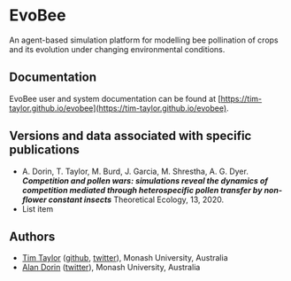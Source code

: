 # EvoBee

An agent-based simulation platform for modelling bee pollination of crops and its evolution under changing environmental conditions.

## Documentation

EvoBee user and system documentation can be found at [https://tim-taylor.github.io/evobee](https://tim-taylor.github.io/evobee).

## Versions and data associated with specific publications

 - A. Dorin, T. Taylor, M. Burd, J. Garcia, M. Shrestha, A. G. Dyer. ***Competition and pollen wars: simulations reveal the dynamics of competition mediated through heterospecific pollen transfer by non-flower constant insects*** Theoretical Ecology, 13, 2020.
 - List item

## Authors
* [Tim Taylor](http://timt.co) ([github](https://github.com/tim-taylor), [twitter](https://twitter.com/drtimt)), Monash University, Australia
* [Alan Dorin](https://research.monash.edu/en/persons/alan-dorin) ([twitter](https://twitter.com/NRGBunny1)), Monash University, Australia
<!--stackedit_data:
eyJoaXN0b3J5IjpbMTU1MzM2Nzc4NywtMjAxNzYyNTgzNywtMT
U1NzI3Njc3NCwtMTgyNTk1NDg3OCwtMTA0MzIwMDQwNywtOTk5
OTU5NTU0LC0xNzk4MDg2NjU4LC0xNDk4ODc5MzE3LC03OTUyMD
gyNzgsLTExNTA1MjkyMjVdfQ==
-->